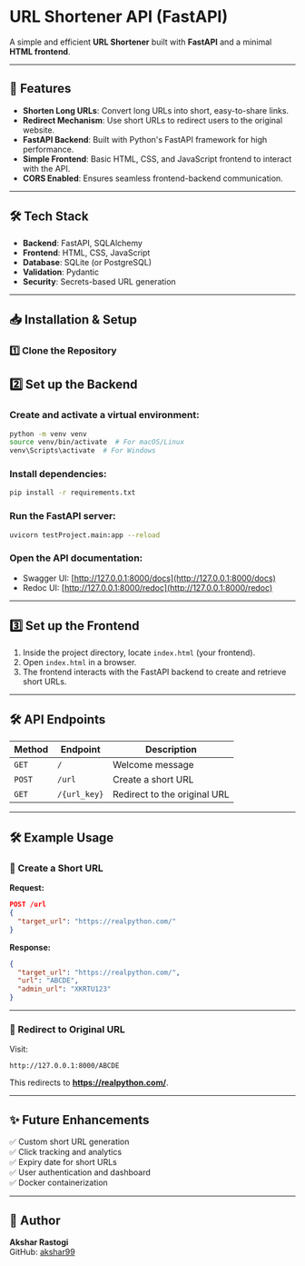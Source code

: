 # URL Shortener API (FastAPI)

A simple and efficient **URL Shortener** built with **FastAPI** and a minimal **HTML frontend**.

---

## 🚀 Features

- **Shorten Long URLs**: Convert long URLs into short, easy-to-share links.
- **Redirect Mechanism**: Use short URLs to redirect users to the original website.
- **FastAPI Backend**: Built with Python's FastAPI framework for high performance.
- **Simple Frontend**: Basic HTML, CSS, and JavaScript frontend to interact with the API.
- **CORS Enabled**: Ensures seamless frontend-backend communication.

---

## 🛠 Tech Stack

- **Backend**: FastAPI, SQLAlchemy
- **Frontend**: HTML, CSS, JavaScript
- **Database**: SQLite (or PostgreSQL)
- **Validation**: Pydantic
- **Security**: Secrets-based URL generation

---

## 📥 Installation & Setup

### 1️⃣ Clone the Repository


## 2️⃣ Set up the Backend

### Create and activate a virtual environment:

```sh
python -m venv venv
source venv/bin/activate  # For macOS/Linux
venv\Scripts\activate  # For Windows
```

### Install dependencies:

```sh
pip install -r requirements.txt
```

### Run the FastAPI server:

```sh
uvicorn testProject.main:app --reload
```

### Open the API documentation:

- Swagger UI: [http://127.0.0.1:8000/docs](http://127.0.0.1:8000/docs)
- Redoc UI: [http://127.0.0.1:8000/redoc](http://127.0.0.1:8000/redoc)

---

## 3️⃣ Set up the Frontend

1. Inside the project directory, locate `index.html` (your frontend).
2. Open `index.html` in a browser.
3. The frontend interacts with the FastAPI backend to create and retrieve short URLs.

---

## 🛠 API Endpoints

| Method | Endpoint      | Description                      |
|--------|--------------|----------------------------------|
| `GET`  | `/`          | Welcome message                 |
| `POST` | `/url`       | Create a short URL              |
| `GET`  | `/{url_key}` | Redirect to the original URL    |

---

## 🛠 Example Usage

### 🔹 Create a Short URL

**Request:**
```json
POST /url
{
  "target_url": "https://realpython.com/"
}
```

**Response:**
```json
{
  "target_url": "https://realpython.com/",
  "url": "ABCDE",
  "admin_url": "XKRTU123"
}
```

---

### 🔹 Redirect to Original URL

Visit:  
```
http://127.0.0.1:8000/ABCDE
```
This redirects to **https://realpython.com/**.

---

## ✨ Future Enhancements

✅ Custom short URL generation  
✅ Click tracking and analytics  
✅ Expiry date for short URLs  
✅ User authentication and dashboard  
✅ Docker containerization  

---

## 📌 Author

**Akshar Rastogi**  
GitHub: [akshar99](https://github.com/akshar99)
